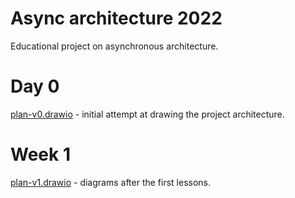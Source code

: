 # Async architecture 2022

Educational project on asynchronous architecture.

# Day 0

[plan-v0.drawio](https://app.diagrams.net/#Uhttps%3A%2F%2Fraw.githubusercontent.com%2Fgreenfork%2Faa2022%2Fmaster%2Fplan-v0.drawio) - initial attempt at drawing the project architecture.

# Week 1

[plan-v1.drawio](https://app.diagrams.net/#Uhttps%3A%2F%2Fraw.githubusercontent.com%2Fgreenfork%2Faa2022%2Fmaster%2Fplan-v1.drawio) - diagrams after the first lessons.
